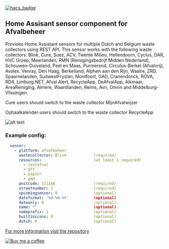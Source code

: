 [![hacs_badge](https://img.shields.io/badge/HACS-Default-orange.svg?style=for-the-badge)](https://github.com/custom-components/hacs)
## Home Assisant sensor component for Afvalbeheer

Provides Home Assistant sensors for multiple Dutch and Belgium waste collectors using REST API. This sensor works with the following waste collectors: Blink, Cure, Suez, ACV, Twente Milieu, Hellendoorn, Cyclus, DAR, HVC Groep, Meerlanden, RMN (Reinigingsbedrijf Midden Nederland), Schouwen-Duiveland, Peel en Maas, Purmerend, Circulus-Berkel (Afvalvrij), Avalex, Venray, Den Haag, Berkelland, Alphen aan den Rijn, Waalre, ZRD, Spaarnelanden, SudwestFryslan, Montfoort, GAD, Cranendonck, ROVA, RD4, Limburg.NET, Afval Alert, RecycleApp, DeAfvalApp, Alkmaar, AreaReiniging, Almere, Waardlanden, Reinis, Avri, Omrin and Middelburg-Vlissingen.

Cure users should switch to the waste collector MijnAfvalwijzer

Ophaalkalender users should switch to the waste collector RecycleApp

![alt text](https://raw.githubusercontent.com/pippyn/Home-Assistant-Sensor-Afvalbeheer/master/example.png)

### Example config:

```yaml
  sensor:
    - platform: afvalbeheer
      wastecollector: Blink            (required)
      resources:                       (at least 1 required)
        - restafval
        - gft
        - papier
        - pmd
      postcode: 1111AA                 (required)
      streetnumber: 1                  (required)
      upcomingsensor: 0                (optional)
      dateformat: '%d-%m-%Y'           (optional)
      dateonly: 0                      (optional)
      name: ""                         (optional)
      nameprefix: 1                    (optional)
      builtinicons: 0                  (optional)
      dutch: 0                         (optional)
```
[For more information visit the repository](https://github.com/pippyn/Home-Assistant-Sensor-Afvalbeheer/)

[![Buy me a coffee][buymeacoffee-shield]][buymeacoffee]


[buymeacoffee-shield]: https://www.buymeacoffee.com/assets/img/guidelines/download-assets-sm-2.svg
[buymeacoffee]: https://www.buymeacoffee.com/pippyn
